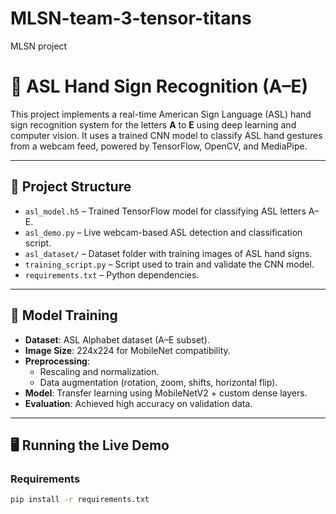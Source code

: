 # MLSN-team-3-tensor-titans
MLSN project 
# 🤟 ASL Hand Sign Recognition (A–E)

This project implements a real-time American Sign Language (ASL) hand sign recognition system for the letters **A** to **E** using deep learning and computer vision. It uses a trained CNN model to classify ASL hand gestures from a webcam feed, powered by TensorFlow, OpenCV, and MediaPipe.

---

## 🚀 Project Structure

- `asl_model.h5` – Trained TensorFlow model for classifying ASL letters A–E.
- `asl_demo.py` – Live webcam-based ASL detection and classification script.
- `asl_dataset/` – Dataset folder with training images of ASL hand signs.
- `training_script.py` – Script used to train and validate the CNN model.
- `requirements.txt` – Python dependencies.

---

## 🧠 Model Training

- **Dataset**: ASL Alphabet dataset (A–E subset).
- **Image Size**: 224x224 for MobileNet compatibility.
- **Preprocessing**:
  - Rescaling and normalization.
  - Data augmentation (rotation, zoom, shifts, horizontal flip).
- **Model**: Transfer learning using MobileNetV2 + custom dense layers.
- **Evaluation**: Achieved high accuracy on validation data.

---

## 🖥️ Running the Live Demo

### Requirements
```bash
pip install -r requirements.txt
